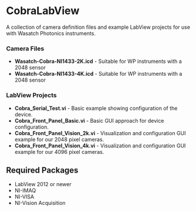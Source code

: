 # CobraLabView

A collection of camera definition files and example LabView projects for use with Wasatch Photonics instruments.

### Camera Files

- **Wasatch-Cobra-NI1433-2K.icd** - Suitable for WP instruments with a 2048 sensor
- **Wasatch-Cobra-NI1433-4K.icd** - Suitable for WP instruments with a 2048 sensor

### LabView Projects

- **Cobra_Serial_Test.vi** - Basic example showing configuration of the device.
- **Cobra_Front_Panel_Basic.vi** - Basic GUI approach for device configuration.
- **Cobra_Front_Panel_Vision_2k.vi** - Visualization and configuration GUI example for our 2048 pixel cameras.
- **Cobra_Front_Panel_Vision_4k.vi** - Visualization and configuration GUI example for our 4096 pixel cameras. 
 

## Required Packages
- LabView 2012 or newer
- NI-IMAQ
- NI-VISA
- NI-Vision Acquisition
